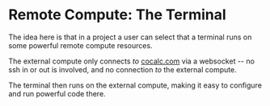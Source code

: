 # Remote Compute: The Terminal

The idea here is that in a project a user can select that a terminal runs on some powerful remote compute resources. 

The external compute only connects _to_ [cocalc.com](http://cocalc.com) via a websocket \-\- no ssh in or out is involved, and no connection _to_ the external compute.

The terminal then runs on the external compute, making it easy to configure and run powerful code there.
